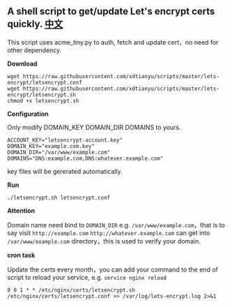 A shell script to get/update Let's encrypt certs quickly. [中文](https://github.com/xdtianyu/scripts/blob/master/lets-encrypt/README-CN.md)
------------

This script uses acme_tiny.py to auth, fetch and update cert，no need for other dependency.

**Download**

```
wget https://raw.githubusercontent.com/xdtianyu/scripts/master/lets-encrypt/letsencrypt.conf
wget https://raw.githubusercontent.com/xdtianyu/scripts/master/lets-encrypt/letsencrypt.sh
chmod +x letsencrypt.sh
```

**Configuration**

Only modify DOMAIN_KEY DOMAIN_DIR DOMAINS to yours.

```
ACCOUNT_KEY="letsencrypt-account.key"
DOMAIN_KEY="example.com.key"
DOMAIN_DIR="/var/www/example.com"
DOMAINS="DNS:example.com,DNS:whatever.example.com"
```

key files will be gererated automatically.

**Run**

```
./letsencrypt.sh letsencrypt.conf
```

**Attention**

Domain name need bind to `DOMAIN_DIR` e.g. `/var/www/example.com`，that is to say visit `http://example.com` `http://whatever.example.com` can get into `/var/www/example.com` directory，this is used to verify your domain.

**cron task**

Update the certs every month，you can add your command to the end of script to reload your service, e.g. `service nginx reload`

```
0 0 1 * * /etc/nginx/certs/letsencrypt.sh /etc/nginx/certs/letsencrypt.conf >> /var/log/lets-encrypt.log 2>&1
```
